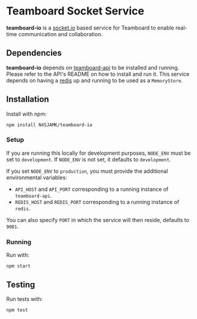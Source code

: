 # Teamboard Socket Service

**teamboard-io** is a [socket.io](http://socket.io) based service for
Teamboard to enable real-time communication and collaboration.

## Dependencies

**teamboard-io** depends on [teamboard-api](https://github.com/N4SJAMK/teamboard-api)
to be installed and running. Please refer to the API's README on how to install
and run it. This service depends on having a [redis](http://redis.io) up and
running to be used as a `MemoryStore`.

## Installation

Install with npm:
```
npm install N4SJAMK/teamboard-io
```

### Setup

If you are running this locally for development purposes, `NODE_ENV` must be set
to `development`. If `NODE_ENV` is not set, it defaults to `development`.

If you set `NODE_ENV` to `production`, you must provide the additional
environmental variables:

- `API_HOST` and `API_PORT` corresponding to a running instance of
  `teamboard-api`.
- `REDIS_HOST` and `REDIS_PORT` corresponding to a running instance of `redis`.

You can also specify `PORT` in which the service will then reside, defaults to
`9001`.

### Running

Run with:
```
npm start
```

## Testing

Run tests with:
```
npm test
```
